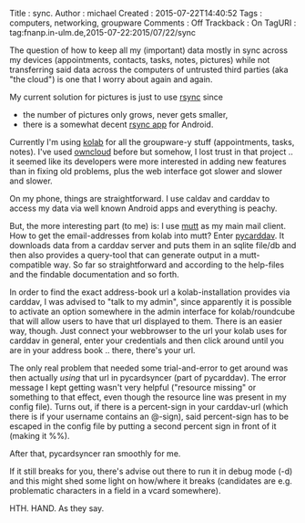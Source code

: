 Title     : sync.
Author    : michael
Created   : 2015-07-22T14:40:52
Tags      : computers, networking, groupware
Comments  : Off
Trackback : On
TagURI    : tag:fnanp.in-ulm.de,2015-07-22:2015/07/22/sync

The question of how to keep all my (important) data mostly in sync across
my devices (appointments, contacts, tasks, notes, pictures) while not
transferring said data across the computers of untrusted third parties
(aka "the cloud") is one that I worry about again and again.

My current solution for pictures is just to use [rsync][] since 

* the number of pictures only grows, never gets smaller,
* there is a somewhat decent [rsync app][rsync1] for Android.

Currently I'm using [kolab][] for all the groupware-y stuff (appointments,
tasks, notes). I've used [owncloud][] before but somehow, I lost trust in
that project .. it seemed like its developers were more interested in
adding new features than in fixing old problems, plus the web interface
got slower and slower and slower.

On my phone, things are straightforward. I use caldav and carddav to
access my data via well known Android apps and everything is peachy.

But, the more interesting part (to me) is: I use [mutt][] as my main mail
client. How to get the email-addresses from kolab into mutt? Enter
[pycarddav][]. It downloads data from a carddav server and puts them in an
sqlite file/db and then also provides a query-tool that can generate
output in a mutt-compatible way. So far so straightforward and according
to the help-files and the findable documentation and so forth.

In order to find the exact address-book url a kolab-installation provides
via carddav, I was advised to "talk to my admin", since apparently it is
possible to activate an option somewhere in the admin interface for
kolab/roundcube that will allow users to have that url displayed to them.
There is an easier way, though. Just connect your webbrowser to the url
your kolab uses for carddav in general, enter your credentials and then
click around until you are in your address book .. there, there's your
url.

The only real problem that needed some trial-and-error to get around was
then actually _using_ that url in pycardsyncer (part of pycarddav). The
error message I kept getting wasn't very helpful ("resource missing" or
something to that effect, even though the resource line was present in my
config file). Turns out, if there is a percent-sign in your carddav-url
(which there is if your username contains an @-sign), said percent-sign
has to be escaped in the config file by putting a second percent sign in
front of it (making it %%).

After that, pycardsyncer ran smoothly for me.

If it still breaks for you, there's advise out there to run it in debug
mode (-d) and this might shed some light on how/where it breaks
(candidates are e.g. problematic characters in a field in a vcard
somewhere).

HTH. HAND. As they say.




[rsync]: https://rsync.samba.org/
[rsync1]: https://play.google.com/store/apps/details?id=eu.kowalczuk.rsync4android
[kolab]: http://kolab.org/
[owncloud]: https://owncloud.org/
[mutt]: http://www.mutt.org/
[pycarddav]: http://lostpackets.de/pycarddav/
